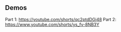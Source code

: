 ## Demos
Part 1: https://youtube.com/shorts/qc2ptdDGj48
Part 2: https://www.youtube.com/shorts/ys_fv-8NB3Y
